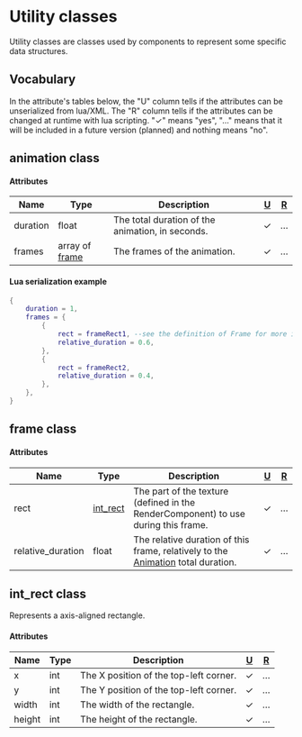 # Utility classes

Utility classes are classes used by components to represent some specific data structures.

## Vocabulary

In the attribute's tables below, the "U" column tells if the attributes can be unserialized from lua/XML. The "R" column tells if the attributes can be changed at runtime with lua scripting. "✓" means "yes", "…" means that it will be included in a future version (planned) and nothing means "no".

## animation class

#### Attributes

 Name | Type | Description | [U](#vocabulary) | [R](#vocabulary)
 -----|------|-------------|---|---
duration | float | The total duration of the animation, in seconds. | ✓ | …
frames | array of [frame](#frame-class) | The frames of the animation. | ✓ | …

#### Lua serialization example
```lua
{
    duration = 1,
    frames = {
        {
            rect = frameRect1, --see the definition of Frame for more information
            relative_duration = 0.6,
        },
        {
            rect = frameRect2,
            relative_duration = 0.4,
        },
    },
}
```

## frame class

#### Attributes

Name | Type | Description | [U](#vocabulary) | [R](#vocabulary)
-----|------|-------------|---|---
rect | [int_rect](#int_rect-class) | The part of the texture (defined in the RenderComponent) to use during this frame. | ✓ | …
relative_duration | float | The relative duration of this frame, relatively to the [Animation](#animation-class) total duration. | ✓ | …

## int_rect class

Represents a axis-aligned rectangle.

#### Attributes

Name | Type | Description | [U](#vocabulary) | [R](#vocabulary)
-----|------|-------------|---|---
x | int | The X position of the top-left corner. | ✓ | …
y | int | The Y position of the top-left corner. | ✓ | …
width | int | The width of the rectangle. | ✓ | …
height | int | The height of the rectangle. | ✓ | …
